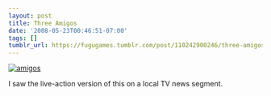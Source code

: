```yaml
---
layout: post
title: Three Amigos
date: '2008-05-23T00:46:51-07:00'
tags: []
tumblr_url: https://fugugames.tumblr.com/post/110242900246/three-amigos
---
```

[![](http://itshardtofondlepenguins.com/wp-content/uploads/2008/05/amigos.jpg "amigos")](http://itshardtofondlepenguins.com/wp-content/uploads/2008/05/amigos.jpg)

I saw the live-action version of this on a local TV news segment.

